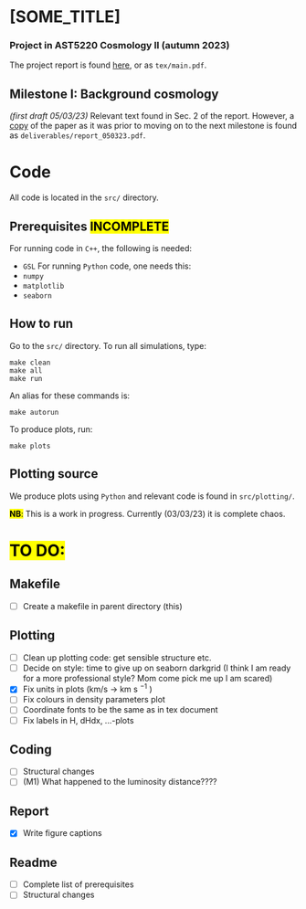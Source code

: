 # [SOME_TITLE]
### Project in AST5220 Cosmology II (autumn 2023)
The project report is found [here](https://github.com/nannabryne/AST5220/blob/main/tex/main.pdf), or as `tex/main.pdf`.

## Milestone I: Background cosmology 
*(first draft 05/03/23)*
Relevant text found in Sec. 2 of the report. However, a [copy](https://github.com/nannabryne/AST5220/blob/main/deliverables/report_050323.pdf) of the paper as it was prior to moving on to the next milestone is found as `deliverables/report_050323.pdf`.

# Code
All code is located in the `src/` directory.
## Prerequisites <mark>INCOMPLETE</mark>
For running code in `C++`, the following is needed:
- `GSL`
For running `Python` code, one needs this:
- `numpy`
- `matplotlib`
- `seaborn` 

## How to run
Go to the `src/` directory. To run all simulations, type:
```
make clean
make all
make run
```
An alias for these commands is:
~~~
make autorun
~~~
To produce plots, run:
~~~
make plots
~~~

## Plotting source
We produce plots using `Python` and relevant code is found in `src/plotting/`. 

<mark>**NB**:</mark> This is a work in progress. Currently (03/03/23) it is complete chaos.

# <mark>TO DO:
## Makefile
- [ ] Create a makefile in parent directory (this)
## Plotting
- [ ] Clean up plotting code: get sensible structure etc.
- [ ] Decide on style: time to give up on seaborn darkgrid (I think I am ready for a more professional style? Mom come pick me up I am scared)
- [x] Fix units in plots (km/s $\to$ km s $^{-1}$ )
- [ ] Fix colours in density parameters plot
- [ ] Coordinate fonts to be the same as in tex document
- [ ] Fix labels in H, dHdx, ...-plots
## Coding
- [ ] Structural changes
- [ ] (M1) What happened to the luminosity distance????
## Report
- [x] Write figure captions
## Readme
- [ ] Complete list of prerequisites 
- [ ] Structural changes
